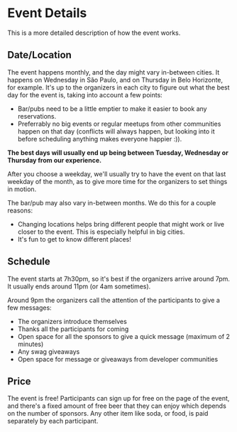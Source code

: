 # Event Details

This is a more detailed description of how the event works.

## Date/Location

The event happens monthly, and the day might vary in-between cities. It happens on Wednesday in São Paulo, and on Thursday in Belo Horizonte, for example. It's up to the organizers in each city to figure out what the best day for the event is, taking into account a few points:

- Bar/pubs need to be a little emptier to make it easier to book any reservations.
- Preferrably no big events or regular meetups from other communities happen on that day (conflicts will always happen, but looking into it before scheduling anything makes everyone happier :)).

**The best days will usually end up being between Tuesday, Wednesday or Thursday from our experience.**

After you choose a weekday, we'll usually try to have the event on that last weekday of the month, as to give more time for the organizers to set things in motion.

The bar/pub may also vary in-between months. We do this for a couple reasons:

- Changing locations helps bring different people that might work or live closer to the event. This is especially helpful in big cities.
- It's fun to get to know different places!

## Schedule

The event starts at 7h30pm, so it's best if the organizers arrive around 7pm. It usually ends around 11pm (or 4am sometimes).

Around 9pm the organizers call the attention of the participants to give a few messages:

- The organizers introduce themselves
- Thanks all the participants for coming
- Open space for all the sponsors to give a quick message (maximum of 2 minutes)
- Any swag giveaways
- Open space for message or giveaways from developer communities

## Price

The event is free! Participants can sign up for free on the page of the event, and there's a fixed amount of free beer that they can enjoy which depends on the number of sponsors. Any other item like soda, or food, is paid separately by each participant.